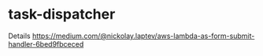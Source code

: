 # task-dispatcher
Details https://medium.com/@nickolay.laptev/aws-lambda-as-form-submit-handler-6bed9fbceced
